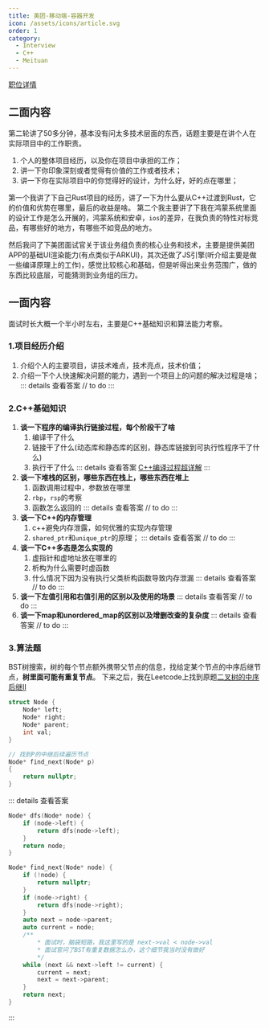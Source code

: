 ```yaml
---
title: 美团-移动端-容器开发
icon: /assets/icons/article.svg
order: 1
category:
  - Interview
  - C++
  - Meituan
---
```


[职位详情](https://zhaopin.meituan.com/web/position/detail?jobUnionId=3535142664&source=interviewEmail)

## 二面内容

第二轮讲了50多分钟，基本没有问太多技术层面的东西，话题主要是在讲个人在实际项目中的工作职责。

1. 个人的整体项目经历，以及你在项目中承担的工作；
2. 讲一下你印象深刻或者觉得有价值的工作或者技术；
3. 讲一下你在实际项目中的你觉得好的设计，为什么好，好的点在哪里；

第一个我讲了下自己Rust项目的经历，讲了一下为什么要从C++过渡到Rust，它的价值和优势在哪里，最后的收益是啥。
第二个我主要讲了下我在鸿蒙系统里面的设计工作是怎么开展的，鸿蒙系统和安卓，`ios`的差异，在我负责的特性对标竞品，有哪些好的地方，有哪些不如竞品的地方。

然后我问了下美团面试官关于该业务组负责的核心业务和技术，主要是提供美团APP的基础UI渲染能力(有点类似于ARKUI)，其次还做了JS引擎(听介绍主要是做一些编译原理上的工作)，感觉比较核心和基础，但是听得出来业务范围广，做的东西比较底层，可能猜测到业务组的压力。

## 一面内容

面试时长大概一个半小时左右，主要是C++基础知识和算法能力考察。

### 1.项目经历介绍

1. 介绍个人的主要项目，讲技术难点，技术亮点，技术价值；
2. 介绍一下个人快速解决问题的能力，遇到一个项目上的问题的解决过程是啥；
::: details 查看答案
// to do
:::

### 2.C++基础知识

1. **谈一下程序的编译执行链接过程，每个阶段干了啥**
    1. 编译干了什么
    2. 链接干了什么(动态库和静态库的区别，静态库链接到可执行性程序干了什么)
    3. 执行干了什么
    ::: details 查看答案
    [C++编译过程超详解](/docs/language/cpp/memory/README.md)
    :::
2. **谈一下堆栈的区别，哪些东西在栈上，哪些东西在堆上**
    1. 函数调用过程中，参数放在哪里
    2. `rbp`，`rsp`的考察
    3. 函数怎么返回的
    ::: details 查看答案
    // to do
    :::
3. **谈一下C++的内存管理**
    1. c++避免内存泄露，如何优雅的实现内存管理
    2. `shared_ptr`和`unique_ptr`的原理；
    ::: details 查看答案
    // to do
    :::
4. **谈一下C++多态是怎么实现的**
    1. 虚指针和虚地址放在哪里的
    2. 析构为什么需要时虚函数
    3. 什么情况下因为没有执行父类析构函数导致内存泄漏
    ::: details 查看答案
    // to do
    :::
5. **谈一下左值引用和右值引用的区别以及使用的场景**
::: details 查看答案
// to do
:::
6. **谈一下map和unordered_map的区别以及增删改查的复杂度**
::: details 查看答案
// to do
:::

### 3.算法题

BST树搜索，树的每个节点额外携带父节点的信息，找给定某个节点的中序后继节点，**树里面可能有重复节点**。
下来之后，我在Leetcode上找到原题[二叉树的中序后继II](https://leetcode.cn/problems/inorder-successor-in-bst-ii/)

```c++
struct Node {
    Node* left;
    Node* right;
    Node* parent;
    int val;
}

// 找到P的中继后续遍历节点
Node* find_next(Node* p)
{
    return nullptr;
}
```
::: details 查看答案
```c++
Node* dfs(Node* node) {
    if (node->left) {
        return dfs(node->left);
    }
    return node;
}

Node* find_next(Node* node) {
    if (!node) {
        return nullptr;
    }
    if (node->right) {
        return dfs(node->right);
    }
    auto next = node->parent;
    auto current = node;
    /**
        * 面试时，脑袋短路，我这里写的是 next->val < node->val
        * 面试官问了BST有重复数据怎么办，这个细节我当时没有做好
        */
    while (next && next->left != current) {
        current = next;
        next = next->parent;
    }
    return next;
}
```
:::
